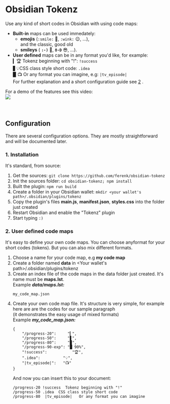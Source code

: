 # Obsidian Tokenz

<!-- markdownlint-disable -->

Use any kind of short codes in Obsidian with using code maps:

- **Built-in** maps can be used immedately:  
  - **emojis** (``:smile:`` 🙂, ``:wink:`` 😉, ...),  
  and the classic, good old  
  - **smileys** ( **``:-)``** 🙂, **``8-D``** 😎, ...).  
- **User defined** maps can be in any format you'd like, for example:  
  ▎🏆 Tokenz beginning with "!": ``!success``  
  ▋💡CSS class style short code: ``.idea``  
  ▉ 📺  Or any format you can imagine, e.g: ``|tv_episode|``  
For further explanation and a short configuration guide see [2](#2-user-defined-code-maps) .  

For a demo of the features see this video:<br>
<img align="center" src="https://github.com/user-attachments/assets/6e20d9ea-bb23-4082-ba0b-686987a4d989">
<br><br><br>


## Configuration
There are several configuration options. They are mostly straightforward and will be documented later.
### 1. Installation
It's standard, from source:  
1. Get the sources: ``git clone https://github.com/ferenk/obsidian-tokenz``  
2. Init the sources folder: ``cd obsidian-tokenz; npm install``  
3. Built the plugin: ``npm run build``  
4. Create a folder in your Obsidian wallet: ``mkdir <your wallet's path>/.obsidian/plugins/tokenz``  
5. Copy the plugin's files **main.js**, **manifest.json**, **styles.css** into the folder just created  
6. Restart Obsidian and enable the "Tokenz" plugin  
7. Start typing ``:)``

### 2. User defined code maps
It's easy to define your own code maps. You can choose anyformat for your short codes (tokens). But you can also mix different formats.  
1. Choose a name for your code map, e.g **my code map**  
2. Create a folder named **data** in <Your wallet's path>/.obsidian/plugins/tokenz
3. Create an index file of the code maps in the data folder just created. It's name must be **maps.lst**.  
   Example ***data/maps.lst:***
   ```
   my_code_map.json
   ```
5. Create your own code map file. It's structure is very simple, for example here are are the codes for our sample paragraph<br>(it demonstrates the easy usage of mixed formats)  
   Example ***my_code_map.json:***
   ```
   {
       "/progress-20":     "▎",
       "/progress-50":     "▋",
       "/progress-80":     "▉",
       "/progress-90-exp": "█ 90%",
       "!success":	         "🏆",
       ".idea":	         "💡",
       "|tv_episode|":	 "📺"
   }
   ```
   And now you can insert this to your document:
   ```
   /progress-20 !success  Tokenz beginning with "!"
   /progress-50 .idea  CSS class style short code
   /progress-80  |tv_episode|   Or any format you can imagine
   ```
